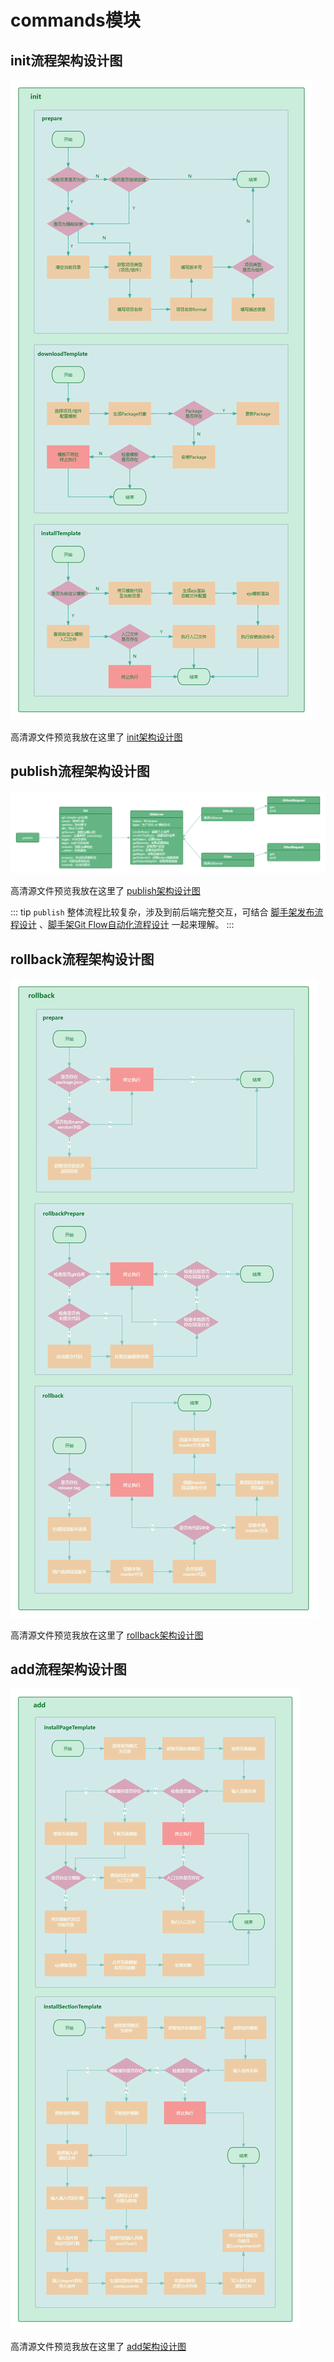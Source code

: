 # commands模块

## init流程架构设计图

![init架构设计图](../../docs/.vuepress/public/images/init-framework.png)

高清源文件预览我放在这里了 [init架构设计图](https://www.processon.com/view/link/673efceb69145c756603ff4b)

## publish流程架构设计图

![publish架构设计图](../../docs/.vuepress/public/images/publish-framework.png)

高清源文件预览我放在这里了 [publish架构设计图](https://www.processon.com/view/link/674424e8a1c0ad5bcd78de60)

::: tip
`publish` 整体流程比较复杂，涉及到前后端完整交互，可结合 [脚手架发布流程设计](./README.md#脚手架发布流程设计) 、[脚手架Git Flow自动化流程设计](./README.md#脚手架git-flow自动化流程设计) 一起来理解。
:::

## rollback流程架构设计图

![rollback架构设计图](../../docs/.vuepress/public/images/rollback-framework.png)

高清源文件预览我放在这里了 [rollback架构设计图](https://www.processon.com/view/link/6744318da1c0ad5bcd7905b8)

## add流程架构设计图

![add架构设计图](../../docs/.vuepress/public/images/add-framework.png)

高清源文件预览我放在这里了 [add架构设计图](https://www.processon.com/view/link/674599fdf3d7a61e5dea1c48)
